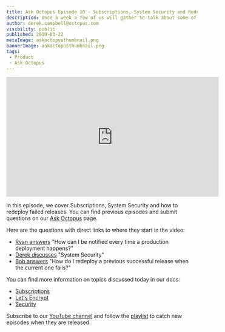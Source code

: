 ```yaml
---
title: Ask Octopus Episode 10 - Subscriptions, System Security and Redeploy Failed Releases
description: Once a week a few of us will gather to talk about some of the most interesting questions we have gotten over the past week and how we went about solving them.
author: derek.campbell@octopus.com
visibility: public
published: 2019-03-22
metaImage: askoctopusthumbnail.png
bannerImage: askoctopusthumbnail.png
tags:
 - Product
 - Ask Octopus
---
```


<iframe width="560" height="315" src="https://www.youtube.com/embed/rKwYkDN_IPU" frameborder="0" allowfullscreen></iframe>

In this episode, we cover Subscriptions, System Security and how to redeploy failed releases. You can find previous episodes and submit questions on our [Ask Octopus](https://hello.octopus.com/ask-octopus) page.

Here are the questions with direct links to where they start in the video:

- [Ryan answers](https://www.youtube.com/watch?v=rKwYkDN_IPU&t=22s) "How can I be notified every time a production deployment happens?"
- [Derek discusses](https://www.youtube.com/watch?v=rKwYkDN_IPU&t=693s) "System Security"
- [Bob answers](https://www.youtube.com/watch?v=rKwYkDN_IPU&t=436s) "How do I redeploy a previous successful release when the current one fails?"


You can find more information on topics discussed today in our docs:

- [Subscriptions](https://octopus.com/docs/administration/managing-infrastructure/subscriptions)
- [Let's Encrypt](https://octopus.com/docs/administration/security/exposing-octopus/lets-encrypt-integration)
- [Security](https://octopus.com/docs/administration/security)


Subscribe to our [YouTube channel](https://www.youtube.com/channel/UCURDSDCwx9ZiCMcLdc8d6Uw?sub_confirmation=1) and follow the [playlist](https://www.youtube.com/playlist?list=PLAGskdGvlaw3-cd9rPiwhwfUo7kDGnOBh) to catch new episodes when they are released.